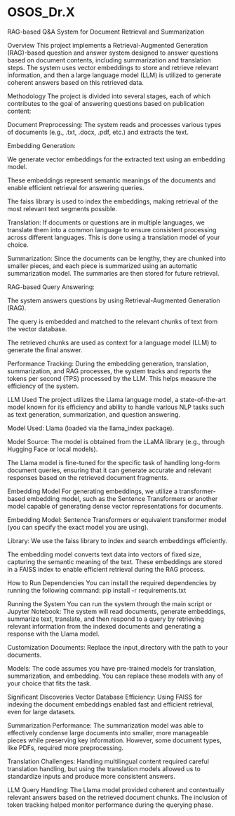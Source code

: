 # OSOS_Dr.X
RAG-based Q&A System for Document Retrieval and Summarization

Overview
This project implements a Retrieval-Augmented Generation (RAG)-based question and answer system designed to answer questions based on document contents, including summarization and translation steps. The system uses vector embeddings to store and retrieve relevant information, and then a large language model (LLM) is utilized to generate coherent answers based on this retrieved data.

Methodology
The project is divided into several stages, each of which contributes to the goal of answering questions based on publication content:

Document Preprocessing: The system reads and processes various types of documents (e.g., .txt, .docx, .pdf, etc.) and extracts the text.

Embedding Generation:

We generate vector embeddings for the extracted text using an embedding model.

These embeddings represent semantic meanings of the documents and enable efficient retrieval for answering queries.

The faiss library is used to index the embeddings, making retrieval of the most relevant text segments possible.

Translation: If documents or questions are in multiple languages, we translate them into a common language to ensure consistent processing across different languages. This is done using a translation model of your choice.

Summarization: Since the documents can be lengthy, they are chunked into smaller pieces, and each piece is summarized using an automatic summarization model. The summaries are then stored for future retrieval.

RAG-based Query Answering:

The system answers questions by using Retrieval-Augmented Generation (RAG).

The query is embedded and matched to the relevant chunks of text from the vector database.

The retrieved chunks are used as context for a language model (LLM) to generate the final answer.

Performance Tracking: During the embedding generation, translation, summarization, and RAG processes, the system tracks and reports the tokens per second (TPS) processed by the LLM. This helps measure the efficiency of the system.

LLM Used
The project utilizes the Llama language model, a state-of-the-art model known for its efficiency and ability to handle various NLP tasks such as text generation, summarization, and question answering.

Model Used: Llama (loaded via the llama_index package).

Model Source: The model is obtained from the LLaMA library (e.g., through Hugging Face or local models).

The Llama model is fine-tuned for the specific task of handling long-form document queries, ensuring that it can generate accurate and relevant responses based on the retrieved document fragments.

Embedding Model
For generating embeddings, we utilize a transformer-based embedding model, such as the Sentence Transformers or another model capable of generating dense vector representations for documents.

Embedding Model: Sentence Transformers or equivalent transformer model (you can specify the exact model you are using).

Library: We use the faiss library to index and search embeddings efficiently.

The embedding model converts text data into vectors of fixed size, capturing the semantic meaning of the text. These embeddings are stored in a FAISS index to enable efficient retrieval during the RAG process.

How to Run
Dependencies
You can install the required dependencies by running the following command:
pip install -r requirements.txt

Running the System
You can run the system through the main script or Jupyter Notebook:
The system will read documents, generate embeddings, summarize text, translate, and then respond to a query by retrieving relevant information from the indexed documents and generating a response with the Llama model.

Customization
Documents: Replace the input_directory with the path to your documents.

Models: The code assumes you have pre-trained models for translation, summarization, and embedding. You can replace these models with any of your choice that fits the task.

Significant Discoveries
Vector Database Efficiency: Using FAISS for indexing the document embeddings enabled fast and efficient retrieval, even for large datasets.

Summarization Performance: The summarization model was able to effectively condense large documents into smaller, more manageable pieces while preserving key information. However, some document types, like PDFs, required more preprocessing.

Translation Challenges: Handling multilingual content required careful translation handling, but using the translation models allowed us to standardize inputs and produce more consistent answers.

LLM Query Handling: The Llama model provided coherent and contextually relevant answers based on the retrieved document chunks. The inclusion of token tracking helped monitor performance during the querying phase.
